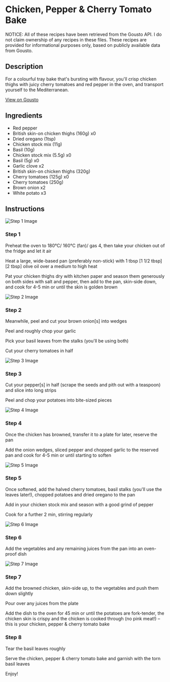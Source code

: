 # Chicken, Pepper & Cherry Tomato Bake

NOTICE: All of these recipes have been retrieved from the Gousto API. I do not claim ownership of any recipes in these files. These recipes are provided for informational purposes only, based on publicly available data from Gousto.

## Description

For a colourful tray bake that's bursting with flavour, you'll crisp chicken thighs with juicy cherry tomatoes and red pepper in the oven, and transport yourself to the Mediterranean.

[View on Gousto](https://www.gousto.co.uk/recipes/cookbook/chicken-red-pepper-cherry-tomato-bake)

## Ingredients

- Red pepper
- British skin-on chicken thighs (160g) x0
- Dried oregano (1tsp)
- Chicken stock mix (11g)
- Basil (10g)
- Chicken stock mix (5.5g) x0
- Basil (5g) x0
- Garlic clove x2
- British skin-on chicken thighs (320g)
- Cherry tomatoes (125g) x0
- Cherry tomatoes (250g)
- Brown onion x2
- White potato x3

## Instructions

![Step 1 Image](https://production-media.gousto.co.uk/cms/recipe-step-image/1671.-step-1-x200.jpg)

### Step 1

Preheat the oven to 180°C/ 160°C (fan)/ gas 4, then take your chicken out of the fridge and let it air

Heat a large, wide-based pan (preferably non-stick) with 1 tbsp<span class="text-purple"> [1 1/2 tbsp] </span><span class="text-danger">[2 tbsp]</span> olive oil over a medium to high heat

Pat your chicken thighs dry with kitchen paper and season them generously on both sides with salt and pepper, then add to the pan, skin-side down, and cook for 4-5 min or until the skin is golden brown

![Step 2 Image](https://production-media.gousto.co.uk/cms/recipe-step-image/1671.-step-2-x200.jpg)

### Step 2

Meanwhile, peel and cut your brown onion[s] into<span class="text-danger"> </span>wedges

Peel and roughly chop your garlic

Pick your basil leaves from the stalks (you'll be using both)

Cut your cherry tomatoes in half

![Step 3 Image](https://production-media.gousto.co.uk/cms/recipe-step-image/1671.-step-3-x200.jpg)

### Step 3

Cut your pepper[s] in half (scrape the seeds and pith out with a teaspoon) and slice into long strips

Peel and chop your potatoes into bite-sized pieces

![Step 4 Image](https://production-media.gousto.co.uk/cms/recipe-step-image/1671.-step-4-x200.jpg)

### Step 4

Once the chicken has browned, transfer it to a plate for later, reserve the pan

Add the onion wedges, sliced pepper and chopped garlic to the reserved pan and cook for 4-5 min or until starting to soften

![Step 5 Image](https://production-media.gousto.co.uk/cms/recipe-step-image/1671.-step-5-x200.jpg)

### Step 5

Once softened, add the halved cherry tomatoes, basil stalks (you'll use the leaves later!), chopped potatoes and dried oregano to the pan

Add in your chicken stock mix and season with a good grind of pepper

Cook for a further 2 min, stirring regularly

![Step 6 Image](https://production-media.gousto.co.uk/cms/recipe-step-image/1671.-step-6-x200.jpg)

### Step 6

Add the vegetables and any remaining juices from the pan into an oven-proof dish

![Step 7 Image](https://production-media.gousto.co.uk/cms/recipe-step-image/1671.-step-7-x200.jpg)

### Step 7

Add the browned chicken, skin-side up, to the vegetables and push them down slightly

Pour over any juices from the plate

Add the dish to the oven for 45 min or until the potatoes are fork-tender, the chicken skin is crispy and the chicken is cooked through (no pink meat!) – this is your chicken, pepper & cherry tomato bake

### Step 8

Tear the basil leaves roughly

Serve the chicken, pepper & cherry tomato bake and garnish with the torn basil leaves

Enjoy!

